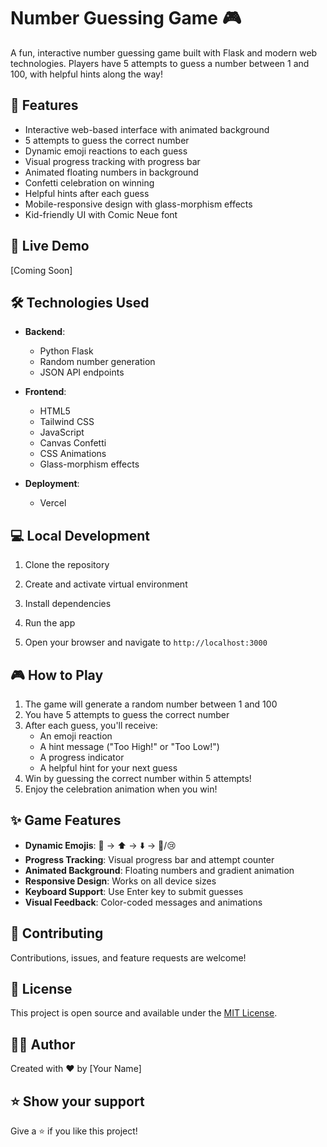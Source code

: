# Number Guessing Game 🎮

A fun, interactive number guessing game built with Flask and modern web technologies. Players have 5 attempts to guess a number between 1 and 100, with helpful hints along the way!

## 🎯 Features

- Interactive web-based interface with animated background
- 5 attempts to guess the correct number
- Dynamic emoji reactions to each guess
- Visual progress tracking with progress bar
- Animated floating numbers in background
- Confetti celebration on winning
- Helpful hints after each guess
- Mobile-responsive design with glass-morphism effects
- Kid-friendly UI with Comic Neue font

## 🚀 Live Demo

[Coming Soon]

## 🛠️ Technologies Used

- **Backend**: 
  - Python Flask
  - Random number generation
  - JSON API endpoints

- **Frontend**: 
  - HTML5
  - Tailwind CSS
  - JavaScript
  - Canvas Confetti
  - CSS Animations
  - Glass-morphism effects

- **Deployment**: 
  - Vercel

## 💻 Local Development

1. Clone the repository

2. Create and activate virtual environment

3. Install dependencies

4. Run the app

5. Open your browser and navigate to `http://localhost:3000`

## 🎮 How to Play

1. The game will generate a random number between 1 and 100
2. You have 5 attempts to guess the correct number
3. After each guess, you'll receive:
   - An emoji reaction
   - A hint message ("Too High!" or "Too Low!")
   - A progress indicator
   - A helpful hint for your next guess
4. Win by guessing the correct number within 5 attempts!
5. Enjoy the celebration animation when you win!

## ✨ Game Features

- **Dynamic Emojis**: 🤔 → ⬆️ → ⬇️ → 🎉/😢
- **Progress Tracking**: Visual progress bar and attempt counter
- **Animated Background**: Floating numbers and gradient animation
- **Responsive Design**: Works on all device sizes
- **Keyboard Support**: Use Enter key to submit guesses
- **Visual Feedback**: Color-coded messages and animations

## 🤝 Contributing

Contributions, issues, and feature requests are welcome! 

## 📝 License

This project is open source and available under the [MIT License](LICENSE).

## 👨‍💻 Author

Created with ❤️ by [Your Name]

## ⭐️ Show your support

Give a ⭐️ if you like this project!